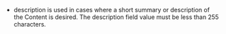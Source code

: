 - description is used in cases where a short summary or description of the Content is desired. The description field value must be less than 255 characters.